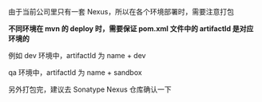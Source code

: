 由于当前公司里只有一套 Nexus，所以在各个环境部署时，需要注意打包



**不同环境在 mvn 的 deploy 时，需要保证 pom.xml 文件中的 artifactId 是对应环境的**

例如 dev 环境中，artifactId 为 name + dev

qa 环境中，artifactId 为 name + sandbox



另外打包完，建议去 Sonatype Nexus 仓库确认一下